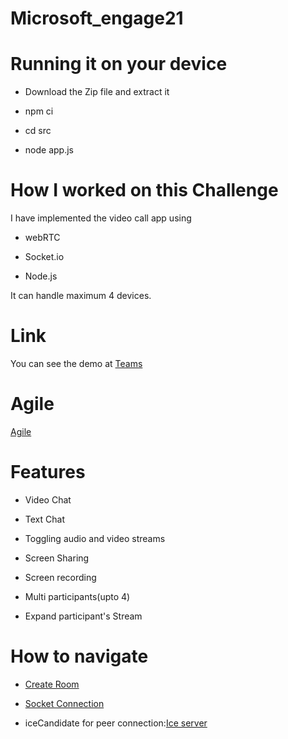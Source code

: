 # Microsoft_engage21

# Running it on your device

* Download the Zip file and extract it

* npm ci

* cd src

* node app.js

# How I worked on this Challenge

I have implemented the video call app using

* webRTC

* Socket.io

* Node.js

 It can handle maximum 4 devices.

# Link

You can see the demo at <a href="https://chat.1410inc.xyz">Teams</a>

# Agile

<a target = "_blank" href = "Agile.pdf">Agile</a>

# Features

* Video Chat
  
* Text Chat

* Toggling audio and video streams

* Screen Sharing

* Screen recording

* Multi participants(upto 4)

* Expand participant's Stream

# How to navigate

* <a href="https://github.com/chaitanya3323/Microsoft_engage21/blob/b5851b61a56afaa1d87255b447c70e42077101c7/src/assets/js/events.js#L52-L104">Create Room</a>

* <a href="https://github.com/chaitanya3323/Microsoft_engage21/blob/474dc9f16062e3b3200dbc13b26a8789f51024bc/src/assets/js/rtc.js#L36-L102">Socket Connection</a>

* iceCandidate for peer connection:<a href="https://github.com/chaitanya3323/Microsoft_engage21/blob/474dc9f16062e3b3200dbc13b26a8789f51024bc/src/assets/js/helpers.js#L110-L123">Ice server</a>
